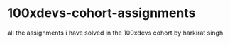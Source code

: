 # 100xdevs-cohort-assignments
all the assignments i have solved in the 100xdevs cohort by harkirat singh
